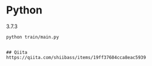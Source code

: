 # Python
3.7.3

```
python train/main.py


## Qiita
https://qiita.com/shiibass/items/19ff37604cca8eac5939
```
